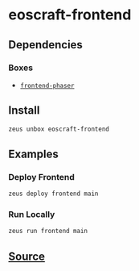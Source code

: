 
eoscraft-frontend 
====================




## Dependencies
### Boxes
* [`frontend-phaser`](frontend-phaser.md)




## Install
```bash
zeus unbox eoscraft-frontend
```
## Examples
### Deploy Frontend 
```bash
zeus deploy frontend main
```
### Run Locally 
```bash
zeus run frontend main
```










## [Source](https://github.com/liquidapps-io/zeus-sdk/tree/master/boxes/groups/game/eoscraft-frontend)
